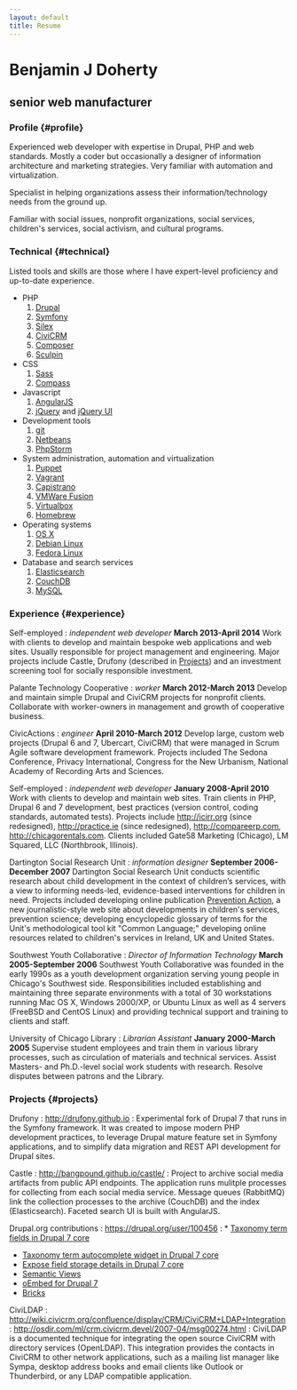 ```yaml
---
layout: default
title: Resume
---
```


# Benjamin J Doherty

## senior web manufacturer

### Profile {#profile}

Experienced web developer with expertise in Drupal, PHP and web standards. Mostly a coder but occasionally a designer of information architecture and marketing strategies. Very familiar with automation and virtualization.

Specialist in helping organizations assess their information/technology needs from the ground up.

Familiar with social issues, nonprofit organizations, social services, children's services, social activism, and cultural programs.

### Technical {#technical}

Listed tools and skills are those where I have expert-level proficiency and up-to-date experience.

* PHP
  1. [Drupal](http://drupal.org)
  1. [Symfony](http://symfony.org)
  1. [Silex](http://silex.sensiolabs.org)
  1. [CiviCRM](http://civicrm.org)
  1. [Composer](http://getcomposer.org)
  1. [Sculpin](https://sculpin.io)
* CSS
  1. [Sass](http://sass-lang.com)
  1. [Compass](http://compass-style.org)
* Javascript
  1. [AngularJS](http://angularjs.org)
  1. [jQuery](http://jquery.com) and [jQuery UI](https://jqueryui.com)
* Development tools
  1. [git](http://git-scm.com)
  1. [Netbeans](https://netbeans.org)
  1. [PhpStorm](http://www.jetbrains.com/phpstorm/)
* System administration, automation and virtualization
  1. [Puppet](https://puppetlabs.com)
  1. [Vagrant](http://www.vagrantup.com)
  1. [Capistrano](http://capistranorb.com)
  1. [VMWare Fusion](https://www.vmware.com/products/fusion)
  1. [Virtualbox](https://www.virtualbox.org)
  1. [Homebrew](http://brew.sh)
* Operating systems
  1. [OS X](http://www.apple.com/osx/)
  1. [Debian Linux](http://www.debian.org)
  1. [Fedora Linux](https://fedoraproject.org)
* Database and search services
  1. [Elasticsearch](http://www.elasticsearch.org)
  1. [CouchDB](http://couchdb.apache.org)
  1. [MySQL](http://www.mysql.com)

### Experience {#experience}

Self-employed
: *independent web developer*
  __March 2013-April 2014__
  Work with clients to develop and maintain bespoke web applications and web sites. Usually responsible for project management and engineering. Major projects include Castle, Drufony (described in [Projects](#projects)) and an investment screening tool for socially responsible investment.

Palante Technology Cooperative
: *worker*
  __March 2012-March 2013__
  Develop and maintain simple Drupal and CiviCRM projects for nonprofit clients. Collaborate with worker-owners in management and growth of cooperative business.

CivicActions
: *engineer*
  __April 2010-March 2012__
  Develop large, custom web projects (Drupal 6 and 7, Ubercart, CiviCRM) that were managed in Scrum Agile software development framework. Projects included The Sedona Conference, Privacy International, Congress for the New Urbanism, National Academy of Recording Arts and Sciences.

Self-employed
: *independent web developer*
  __January 2008-April 2010__
  Work with clients to develop and maintain web sites. Train clients in PHP, Drupal 6 and 7 development, best practices (version control, coding standards, automated tests). Projects include <http://icirr.org> (since redesigned), <http://practice.ie> (since redesigned), <http://compareerp.com>, <http://chicagorentals.com>. Clients included Gate58 Marketing (Chicago), LM Squared, LLC (Northbrook, Illinois).

Dartington Social Research Unit
: *information designer*
  __September 2006-December 2007__
  Dartington Social Research Unit conducts scientific research about child development in the context of children’s services, with a view to informing needs-led, evidence-based interventions for children in need. Projects included developing online publication [Prevention Action](http://preventionaction.org), a new journalistic-style web site about developments in children's services, prevention science; developing encyclopedic glossary of terms for the Unit's methodological tool kit "Common Language;" developing online resources related to children's services in Ireland, UK and United States.

Southwest Youth Collaborative
: *Director of Information Technology*
  __March 2005-September 2006__
  Southwest Youth Collaborative was founded in the early 1990s as a youth development organization serving young people in Chicago's Southwest side. Responsibilities included establishing and maintaining three separate environments with a total of 30 workstations running Mac OS X, Windows 2000/XP, or Ubuntu Linux as well as 4 servers (FreeBSD and CentOS Linux) and providing technical support and training to clients and staff.

University of Chicago Library
: *Librarian Assistant*
  __January 2000-March 2005__
  Supervise student employees and train them in various library processes, such as circulation of materials and technical services. Assist Masters- and Ph.D.-level social work students with research. Resolve disputes between patrons and the Library.

### Projects {#projects}

Drufony
: <http://drufony.github.io>
: Experimental fork of Drupal 7 that runs in the Symfony framework. It was created to impose modern PHP development practices, to leverage Drupal mature feature set in Symfony applications, and to simplify data migration and REST API development for Drupal sites.

Castle
: <http://bangpound.github.io/castle/>
: Project to archive social media artifacts from public API endpoints. The application runs mulitple processes for collecting from each social media service. Message queues (RabbitMQ) link the collection processes to the archive (CouchDB) and the index (Elasticsearch). Faceted search UI is built with AngularJS.

Drupal.org contributions
: <https://drupal.org/user/100456>
: * [Taxonomy term fields in Drupal 7 core](https://drupal.org/node/491190)
* [Taxonomy term autocomplete widget in Drupal 7 core](https://drupal.org/node/526122)
* [Expose field storage details in Drupal 7 core](https://drupal.org/node/569224)
* [Semantic Views](https://drupal.org/project/semanticviews)
* [oEmbed for Drupal 7](https://drupal.org/project/oembed)
* [Bricks](https://drupal.org/project/brick)

CiviLDAP
: <http://wiki.civicrm.org/confluence/display/CRM/CiviCRM+LDAP+Integration>
: <http://osdir.com/ml/crm.civicrm.devel/2007-04/msg00274.html>
: CiviLDAP is a documented technique for integrating the open source CiviCRM with directory services (OpenLDAP). This integration provides the contacts in CiviCRM to other network applications, such as a mailing list manager like Sympa, desktop address books and email clients like Outlook or Thunderbird, or any LDAP compatible application.
